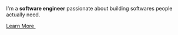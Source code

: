 I'm a **software engineer** passionate about building softwares people actually need. 

<!--
**Languages**: Python, Go, C++, Java, Dart (Flutter)

**Backend**: RESTful APIs, Microservices, Clean Architecture, SOLID Principles

**Databases**: MongoDB, MySQL, Firebase

**Tools**: Git, Docker, Kubernetes, Postman

**Other**: Data Structures & Algorithms, Competitive Programming
-->
<!--
## Projects
- **EOTC MK Video Streaming Platform** – Live and on-demand streaming service.
- **Health Information Platform** – Centralized health info with nearby center finder.
- **Ewuqet Gebeya** – Digital marketplace backend (Go + MongoDB).
- **Content Creator AI Agent** – Automates content creation, posting, and social media management.

[LinkedIn](https://linkedin.com/in/haileamlak) | 

## Achievements
- 1st Place – MK ICT Competition 2023
- Google Cybersecurity Professional Certificate
- Competitive programming contests: ETCPC, A2SV triad, ECPC -->

<a href="https://haileamlak-belachew.web.app" target="_blank" rel="noopener noreferrer">
  <span>Learn More</span>&nbsp;
</a>



<!--[![Typing SVG](https://readme-typing-svg.demolab.com?pause=1000&color=357ccc&width=435&lines=Software+Engineer;Computer+Science+Graduate;Constantly+Learning+New+Technologies)](https://git.io/typing-svg)


### About Me

> *A software engineer with experience building backend  using different languages and technologies. My enthusiasm lies in creating solutions to real-life problems using technology.*

**Checkout my portfolio [website](https://haileamlak-belachew.web.app) to find out more!**

## Software Engineer

<details>
<summary><b>More Info</b></summary>
<br>

### Languages

<a href="https://skillicons.dev">
  <img src="https://skillicons.dev/icons?i=python,go,cpp,html,css" alt="Skill Icons" />
</a>

### Frameworks

<a href="https://skillicons.dev">
  <img src="https://skillicons.dev/icons?i=flask,flutter,bootstrap" alt="Skill Icons" />
</a>

### Tools

<a href="https://skillicons.dev">
  <img src="https://skillicons.dev/icons?i=figma,gcp,postman,mongodb" alt="Skill Icons" />
</a>

</details>
</div>

<!--
# 🙋‍♂️ Hola!

I'm Haileamlak, a recent **Computer Science graduate** driven to build impactful digital solutions for today’s global challenges. With a background in UI/UX design and mobile app development, my focus is now on backend development, where I work to create scalable, high-performance systems that prioritize both functionality and user experience.

---

### Key Skills & Interests
- **Languages**: Python, Golang, Dart, C++, Java, SQL, Html/CSS
- **Frameworks & Libraries**: Flutter, Flask, Bootstrap, Swing
- **Databases**: MongoDB, Firebase, MySQL
- **Tools**: GCP, Git, GitHub, GitLab, Postman
- **Other Skills and Interests**: Object Oriented Programming, Data Structures and Algorithms, Competitive Programming, Cybersecurity

---

### Please feel free to reach out to me! Your message makes me smile. :)
- **Email**: [haileamlakbeat@gmail.com](mailto:haileamlakbeat@gmail.com)
- **LinkedIn**: [linkedin.com/in/haileamlak](https://linkedin.com/in/haileamlak)
- **Personal Website**: [haileamlak.com](https://haileamlak.github.io)

<!--
**Languages and tools I am familiar with:**

<table align="left">
  <tr>
    <td align="center" width="96">
        <img src="https://skillicons.dev/icons?i=go" alt="Golang" width="40" height="40" />
      <br>Golang
    </td>
    <td align="center" width="96">
        <img src="https://skillicons.dev/icons?i=dart" alt="Dart" width="40" height="40" />
      <br>Dart
    </td>
    <td align="center" width="96">
        <img src="https://skillicons.dev/icons?i=python" alt="Python" width="40" height="40" />
      <br>Python
    </td>
    <td align="center" width="96">
        <img src="https://skillicons.dev/icons?i=cpp" alt="C++" width="40" height="40" />
      <br>C++
    </td>
    <td align="center" width="96">
        <img src="https://skillicons.dev/icons?i=java" alt="Java" width="40" height="40" />
      <br>Java
    </td>
  </tr>
  <tr>
    <td align="center" width="96">
        <img src="https://skillicons.dev/icons?i=mongodb" alt="MongoDB" width="40" height="40" />
      <br>MongoDB
    </td>
    <td align="center" width="96">
        <img src="https://skillicons.dev/icons?i=firebase" alt="Firebase" width="40" height="40" />
      <br>Firebase
    </td>
    <td align="center" width="96">
        <img src="https://skillicons.dev/icons?i=mysql" alt="MySQL" width="40" height="40" />
      <br>MySQL
    </td>
  </tr>
  <tr>
    <td align="center" width="96">
        <img src="https://skillicons.dev/icons?i=git" alt="Git" width="40" height="40" />
      <br>Git
    </td>
    <td align="center" width="96">
        <img src="https://skillicons.dev/icons?i=postman" alt="Postman" width="40" height="40" />
      <br>Postman
    </td>
    <td align="center" width="96">
        <img src="https://skillicons.dev/icons?i=vscode" alt="VS Code" width="40" height="40" />
      <br>VS Code
    </td>
    <td align="center" width="96">
        <img src="https://skillicons.dev/icons?i=redis" alt="Redis" width="40" height="40" />
      <br>Redis
    </td>
    <td align="center" width="96">
        <img src="https://skillicons.dev/icons?i=jwt" alt="JWT" width="40" height="40" />
      <br>JWT
    </td>
  </tr>
</table>

<br><br><br><br>
<br><br><br><br>
<br><br><br><br>

<!-- Add more breaks to ensure spacing between table and stats 

<p align="left" style="display: flex; justify-content: center; gap: 10px;">-->


<!--
  <img src="https://github-readme-stats-one-bice.vercel.app/api?username=haileamlak&theme=gotham&show_icons=true&count_private=true&hide_border=false&role=OWNER,ORGANIZATION_MEMBER,COLLABORATOR" width="50%" alt="@haileamlak's github-readme-stats"/>
<!--   <img src="https://github-readme-streak-stats.herokuapp.com?user=haileamlak&theme=gotham&hide_border=false&date_format=M%20j%5B%2C%20Y%5D" width="45%" alt="@haileamlak's github-readme-streak-stats"/> 
</p>-->

<!--

**Get in Touch**

<table align="left" style="border: none">
  <tr>
    <td align="center" width="96">
      <a href="https://linkedin.com/in/haileamlak" target="_blank">
        <img src="https://skillicons.dev/icons?i=linkedin" alt="LinkedIn" width="40" height="40"/>
      </a>
    </td>
    <td align="center" width="96">
      <a href="mailto:haileamlakbeat@gmail.com" target="_blank">
        <img src="https://skillicons.dev/icons?i=gmail" alt="Email" width="40" height="40"/>
      </a>
    </td>
    <td align="center" width="96">
      <a href="https://leetcode.com/Hayla_Beat" target="_blank">
        <img src="https://upload.wikimedia.org/wikipedia/commons/1/19/LeetCode_logo_black.png" alt="Leetcode" width="40" height="40"/>
      </a>
    </td>
    <td align="center" width="96">
      <a href="https://codeforces.com/profile/Haileamlak" target="_blank">
        <img src="https://cdn.iconscout.com/icon/free/png-512/free-code-forces-logo-icon-download-in-svg-png-gif-file-formats--technology-social-media-vol-2-pack-logos-icons-2944796.png?f=webp&w=256" alt="Codeforces" width="40" height="40"/>
      </a>
    </td>
  </tr>
</table>

-->


